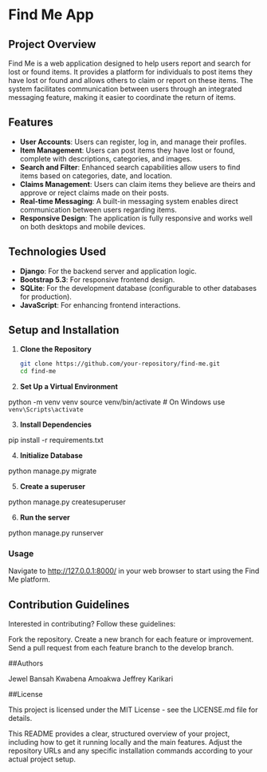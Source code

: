 # Find Me App

## Project Overview

Find Me is a web application designed to help users report and search for lost or found items. It provides a platform for individuals to post items they have lost or found and allows others to claim or report on these items. The system facilitates communication between users through an integrated messaging feature, making it easier to coordinate the return of items.

## Features

- **User Accounts**: Users can register, log in, and manage their profiles.
- **Item Management**: Users can post items they have lost or found, complete with descriptions, categories, and images.
- **Search and Filter**: Enhanced search capabilities allow users to find items based on categories, date, and location.
- **Claims Management**: Users can claim items they believe are theirs and approve or reject claims made on their posts.
- **Real-time Messaging**: A built-in messaging system enables direct communication between users regarding items.
- **Responsive Design**: The application is fully responsive and works well on both desktops and mobile devices.

## Technologies Used

- **Django**: For the backend server and application logic.
- **Bootstrap 5.3**: For responsive frontend design.
- **SQLite**: For the development database (configurable to other databases for production).
- **JavaScript**: For enhancing frontend interactions.

## Setup and Installation

1. **Clone the Repository**

   ```bash
   git clone https://github.com/your-repository/find-me.git
   cd find-me


2. **Set Up a Virtual Environment**
   
  python -m venv venv
  source venv/bin/activate  # On Windows use `venv\Scripts\activate`

3. **Install Dependencies**

  pip install -r requirements.txt

4. **Initialize Database**

  python manage.py migrate

5. **Create a superuser**

  python manage.py createsuperuser

6. **Run the server**

  python manage.py runserver


### Usage
Navigate to http://127.0.0.1:8000/ in your web browser to start using the Find Me platform.

## Contribution Guidelines

Interested in contributing? Follow these guidelines:

Fork the repository.
Create a new branch for each feature or improvement.
Send a pull request from each feature branch to the develop branch.


##Authors

Jewel Bansah
Kwabena Amoakwa
Jeffrey Karikari


##License

This project is licensed under the MIT License - see the LICENSE.md file for details.


This README provides a clear, structured overview of your project, including how to get it running locally and the main features. Adjust the repository URLs and any specific installation commands according to your actual project setup.
